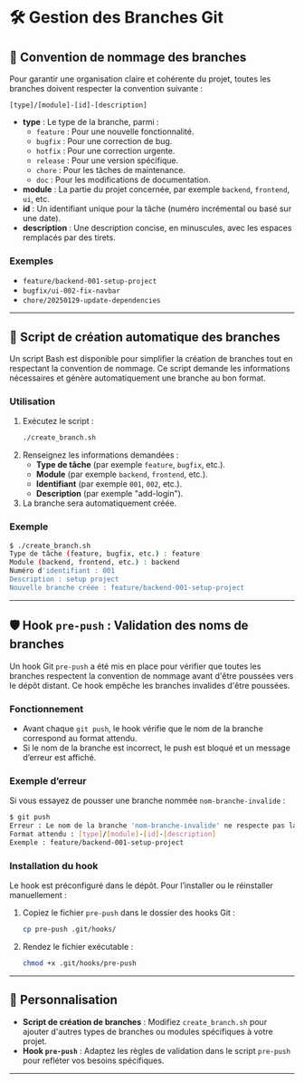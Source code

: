# 🛠 Gestion des Branches Git

## 🎯 Convention de nommage des branches

Pour garantir une organisation claire et cohérente du projet, toutes les branches doivent respecter la convention suivante :
```
[type]/[module]-[id]-[description]
```

- **type** : Le type de la branche, parmi :
  - `feature` : Pour une nouvelle fonctionnalité.
  - `bugfix` : Pour une correction de bug.
  - `hotfix` : Pour une correction urgente.
  - `release` : Pour une version spécifique.
  - `chore` : Pour les tâches de maintenance.
  - `doc` : Pour les modifications de documentation.
- **module** : La partie du projet concernée, par exemple `backend`, `frontend`, `ui`, etc.
- **id** : Un identifiant unique pour la tâche (numéro incrémental ou basé sur une date).
- **description** : Une description concise, en minuscules, avec les espaces remplacés par des tirets.

### Exemples
- `feature/backend-001-setup-project`
- `bugfix/ui-002-fix-navbar`
- `chore/20250129-update-dependencies`

---

## 🚀 Script de création automatique des branches

Un script Bash est disponible pour simplifier la création de branches tout en respectant la convention de nommage. Ce script demande les informations nécessaires et génère automatiquement une branche au bon format.

### Utilisation
1. Exécutez le script :
   ```bash
   ./create_branch.sh
   ```
2. Renseignez les informations demandées :
    - **Type de tâche** (par exemple `feature`, `bugfix`, etc.).
    - **Module** (par exemple `backend`, `frontend`, etc.).
    - **Identifiant** (par exemple `001`, `002`, etc.).
    - **Description** (par exemple "add-login").
3. La branche sera automatiquement créée.

### Exemple
```bash
$ ./create_branch.sh
Type de tâche (feature, bugfix, etc.) : feature
Module (backend, frontend, etc.) : backend
Numéro d'identifiant : 001
Description : setup project
Nouvelle branche créée : feature/backend-001-setup-project
```

---

## 🛡 Hook `pre-push` : Validation des noms de branches

Un hook Git `pre-push` a été mis en place pour vérifier que toutes les branches respectent la convention de nommage avant d'être poussées vers le dépôt distant. Ce hook empêche les branches invalides d'être poussées.

### Fonctionnement
- Avant chaque `git push`, le hook vérifie que le nom de la branche correspond au format attendu.
- Si le nom de la branche est incorrect, le push est bloqué et un message d’erreur est affiché.

### Exemple d’erreur
Si vous essayez de pousser une branche nommée `nom-branche-invalide` :
```bash
$ git push
Erreur : Le nom de la branche 'nom-branche-invalide' ne respecte pas la convention.
Format attendu : [type]/[module]-[id]-[description]
Exemple : feature/backend-001-setup-project
```

### Installation du hook
Le hook est préconfiguré dans le dépôt. Pour l’installer ou le réinstaller manuellement :
1. Copiez le fichier `pre-push` dans le dossier des hooks Git :
   ```bash
   cp pre-push .git/hooks/
   ```
2. Rendez le fichier exécutable :
   ```bash
   chmod +x .git/hooks/pre-push
   ```

---

## 🔧 Personnalisation

- **Script de création de branches** : Modifiez `create_branch.sh` pour ajouter d'autres types de branches ou modules spécifiques à votre projet.
- **Hook `pre-push`** : Adaptez les règles de validation dans le script `pre-push` pour refléter vos besoins spécifiques.

---
